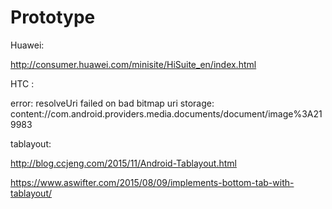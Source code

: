 # Prototype

Huawei:

http://consumer.huawei.com/minisite/HiSuite_en/index.html

HTC : 

error:  resolveUri failed on bad bitmap uri
storage:  content://com.android.providers.media.documents/document/image%3A219983

tablayout:

http://blog.ccjeng.com/2015/11/Android-Tablayout.html

https://www.aswifter.com/2015/08/09/implements-bottom-tab-with-tablayout/
